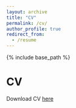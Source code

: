 ```yaml
---
layout: archive
title: "CV"
permalink: /cv/
author_profile: true
redirect_from:
  - /resume
---
```


{% include base_path %}

CV
======
Download CV [here](http://academicpages.github.io/files/CV.pdf)

